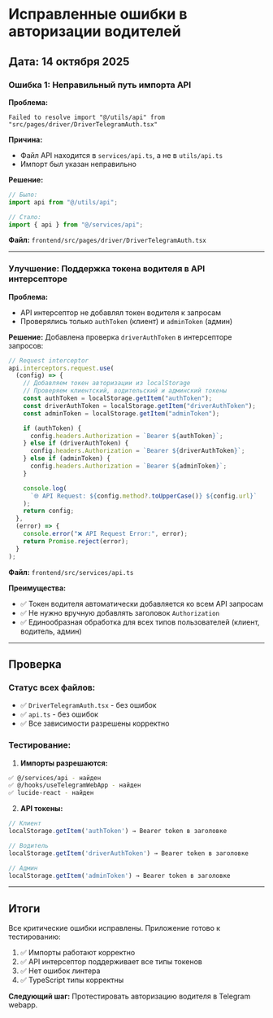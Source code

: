 # Исправленные ошибки в авторизации водителей

## Дата: 14 октября 2025

### Ошибка 1: Неправильный путь импорта API

**Проблема:**

```
Failed to resolve import "@/utils/api" from "src/pages/driver/DriverTelegramAuth.tsx"
```

**Причина:**

- Файл API находится в `services/api.ts`, а не в `utils/api.ts`
- Импорт был указан неправильно

**Решение:**

```typescript
// Было:
import api from "@/utils/api";

// Стало:
import { api } from "@/services/api";
```

**Файл:** `frontend/src/pages/driver/DriverTelegramAuth.tsx`

---

### Улучшение: Поддержка токена водителя в API интерсепторе

**Проблема:**

- API интерсептор не добавлял токен водителя к запросам
- Проверялись только `authToken` (клиент) и `adminToken` (админ)

**Решение:**
Добавлена проверка `driverAuthToken` в интерсепторе запросов:

```typescript
// Request interceptor
api.interceptors.request.use(
  (config) => {
    // Добавляем токен авторизации из localStorage
    // Проверяем клиентский, водительский и админский токены
    const authToken = localStorage.getItem("authToken");
    const driverAuthToken = localStorage.getItem("driverAuthToken");
    const adminToken = localStorage.getItem("adminToken");

    if (authToken) {
      config.headers.Authorization = `Bearer ${authToken}`;
    } else if (driverAuthToken) {
      config.headers.Authorization = `Bearer ${driverAuthToken}`;
    } else if (adminToken) {
      config.headers.Authorization = `Bearer ${adminToken}`;
    }

    console.log(
      `🌐 API Request: ${config.method?.toUpperCase()} ${config.url}`
    );
    return config;
  },
  (error) => {
    console.error("❌ API Request Error:", error);
    return Promise.reject(error);
  }
);
```

**Файл:** `frontend/src/services/api.ts`

**Преимущества:**

- ✅ Токен водителя автоматически добавляется ко всем API запросам
- ✅ Не нужно вручную добавлять заголовок `Authorization`
- ✅ Единообразная обработка для всех типов пользователей (клиент, водитель, админ)

---

## Проверка

### Статус всех файлов:

- ✅ `DriverTelegramAuth.tsx` - без ошибок
- ✅ `api.ts` - без ошибок
- ✅ Все зависимости разрешены корректно

### Тестирование:

1. **Импорты разрешаются:**

```bash
✅ @/services/api - найден
✅ @/hooks/useTelegramWebApp - найден
✅ lucide-react - найден
```

2. **API токены:**

```javascript
// Клиент
localStorage.getItem('authToken') → Bearer token в заголовке

// Водитель
localStorage.getItem('driverAuthToken') → Bearer token в заголовке

// Админ
localStorage.getItem('adminToken') → Bearer token в заголовке
```

---

## Итоги

Все критические ошибки исправлены. Приложение готово к тестированию:

1. ✅ Импорты работают корректно
2. ✅ API интерсептор поддерживает все типы токенов
3. ✅ Нет ошибок линтера
4. ✅ TypeScript типы корректны

**Следующий шаг:** Протестировать авторизацию водителя в Telegram webapp.
